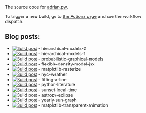 The source code for [adrian.pw](https://adrian.pw).

To trigger a new build, go to [the Actions page](https://github.com/adrn-blog/adrian.pw/actions/workflows/build.yml) and use the workflow dispatch.

## Blog posts:

- [![Build post](https://github.com/adrn-blog/post--hierarchical-models-2/actions/workflows/build.yml/badge.svg)](https://github.com/adrn-blog/post--hierarchical-models-2/actions/workflows/build.yml) - hierarchical-models-2
- [![Build post](https://github.com/adrn-blog/post--hierarchical-models-1/actions/workflows/build.yml/badge.svg)](https://github.com/adrn-blog/post--hierarchical-models-1/actions/workflows/build.yml) - hierarchical-models-1
- [![Build post](https://github.com/adrn-blog/post--probabilistic-graphical-models/actions/workflows/build.yml/badge.svg)](https://github.com/adrn-blog/post--probabilistic-graphical-models/actions/workflows/build.yml) - probabilistic-graphical-models
- [![Build post](https://github.com/adrn-blog/post--flexible-density-model-jax/actions/workflows/build.yml/badge.svg)](https://github.com/adrn-blog/post--flexible-density-model-jax/actions/workflows/build.yml) - flexible-density-model-jax
- [![Build post](https://github.com/adrn-blog/post--matplotlib-rasterize/actions/workflows/build.yml/badge.svg)](https://github.com/adrn-blog/post--matplotlib-rasterize/actions/workflows/build.yml) - matplotlib-rasterize
- [![Build post](https://github.com/adrn-blog/post--nyc-weather/actions/workflows/build.yml/badge.svg)](https://github.com/adrn-blog/post--nyc-weather/actions/workflows/build.yml) - nyc-weather
- [![Build post](https://github.com/adrn-blog/post--fitting-a-line/actions/workflows/build.yml/badge.svg)](https://github.com/adrn-blog/post--fitting-a-line/actions/workflows/build.yml) - fitting-a-line
- [![Build post](https://github.com/adrn-blog/post--python-literature/actions/workflows/build.yml/badge.svg)](https://github.com/adrn-blog/post--python-literature/actions/workflows/build.yml) - python-literature
- [![Build post](https://github.com/adrn-blog/post--sunset-local-time/actions/workflows/build.yml/badge.svg)](https://github.com/adrn-blog/post--sunset-local-time/actions/workflows/build.yml) - sunset-local-time
- [![Build post](https://github.com/adrn-blog/post--astropy-eclipse/actions/workflows/build.yml/badge.svg)](https://github.com/adrn-blog/post--astropy-eclipse/actions/workflows/build.yml) - astropy-eclipse
- [![Build post](https://github.com/adrn-blog/post--yearly-sun-graph/actions/workflows/build.yml/badge.svg)](https://github.com/adrn-blog/post--yearly-sun-graph/actions/workflows/build.yml) - yearly-sun-graph
- [![Build post](https://github.com/adrn-blog/post--matplotlib-transparent-animation/actions/workflows/build.yml/badge.svg)](https://github.com/adrn-blog/post--matplotlib-transparent-animation/actions/workflows/build.yml) - matplotlib-transparent-animation
